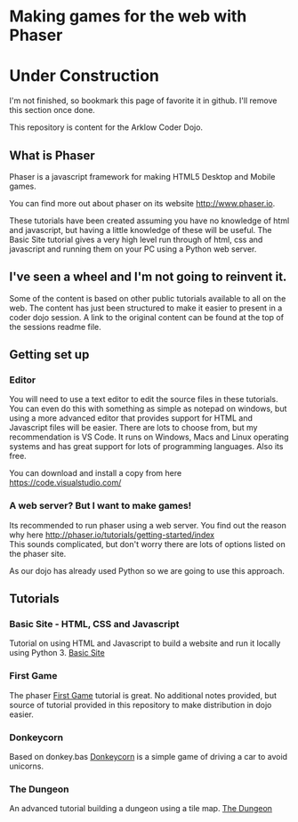 # Making games for the web with Phaser 

<h1>Under Construction</h1>
I'm not finished, so bookmark this page of favorite it in github.  I'll remove this section once done.  

This repository is content for the Arklow Coder Dojo.

## What is Phaser

Phaser is a javascript framework for making HTML5 Desktop and Mobile games.

You can find more out about phaser on its website http://www.phaser.io.

These tutorials have been created assuming you have no knowledge of html and javascript, but having a little knowledge of these will be useful.  The Basic Site tutorial gives a very high level run through of html, css and javascript and running them on your PC using a Python web server.   

## I've seen a wheel and I'm not going to reinvent it.

Some of the content is based on other public tutorials available to all on the web. The content has just been structured to make it easier to present in a coder dojo session.  A link to the original content can be found at the top of the sessions readme file.  

## Getting set up

### Editor

You will need to use a text editor to edit the source files in these tutorials.  You can even do this with something as simple as notepad on windows, but using a more advanced editor that provides support for HTML and Javascript files will be easier.  There are lots to choose from, but my recommendation is VS Code.  It runs on Windows, Macs and Linux operating systems and has great support for lots of programming languages.  Also its free.

You can download and install a copy from here https://code.visualstudio.com/

### A web server? But I want to make games!

Its recommended to run phaser using a web server. You find out the reason why here http://phaser.io/tutorials/getting-started/index  
This sounds complicated, but don't worry there are lots of options listed on the phaser site.

As our dojo has already used Python so we are going to use this approach.

## Tutorials

### Basic Site - HTML, CSS and Javascript

Tutorial on using HTML and Javascript to build a website and run it locally using Python 3.  [Basic Site](basic-site/readme.md)

### First Game

The phaser [First Game](http://phaser.io/tutorials/making-your-first-phaser-game) tutorial is great.  No additional notes provided, but source of tutorial provided in this repository to make distribution in dojo easier.

### Donkeycorn

Based on donkey.bas [Donkeycorn](donkey/readme.md) is a simple game of driving a car to avoid unicorns.


### The Dungeon

An advanced tutorial building a dungeon using a tile map.  [The Dungeon](dungeon/readme.md)